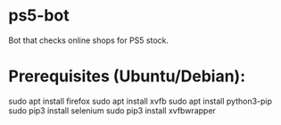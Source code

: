 # ps5-bot
Bot that checks online shops for PS5 stock.

# Prerequisites (Ubuntu/Debian):
sudo apt install firefox
sudo apt install xvfb
sudo apt install python3-pip
sudo pip3 install selenium
sudo pip3 install xvfbwrapper